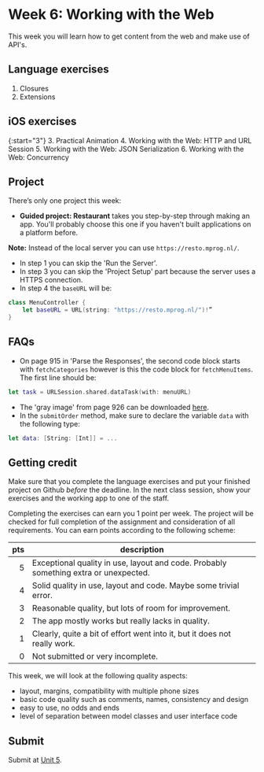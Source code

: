 # Week 6: Working with the Web

This week you will learn how to get content from the web and make use of API's.

## Language exercises

1. Closures
2. Extensions


## iOS exercises

{:start="3"}
3. Practical Animation
4. Working with the Web: HTTP and URL Session
5. Working with the Web: JSON Serialization
6. Working with the Web: Concurrency


## Project

There’s only one project this week:

- **Guided project: Restaurant** takes you step-by-step through making an app. You'll probably choose this one if you haven't built applications on a platform before.

**Note:** Instead of the local server you can use `https://resto.mprog.nl/`.

- In step 1 you can skip the 'Run the Server'.
- In step 3 you can skip the 'Project Setup' part because the server uses a HTTPS connection.
- In step 4 the `baseURL` will be:

~~~swift
class MenuController {
    let baseURL = URL(string: "https://resto.mprog.nl/")!”
}
~~~

## FAQs

- On page 915 in 'Parse the Responses', the second code block starts with `fetchCategories` however is this the code block for `fetchMenuItems`. The first line should be:

~~~swift
let task = URLSession.shared.dataTask(with: menuURL)
~~~

- The 'gray image' from page 926 can be downloaded [here](Solid_gray.png).
- In the `submitOrder` method, make sure to declare the variable `data` with the following type:

~~~swift
let data: [String: [Int]] = ...
~~~

## Getting credit

Make sure that you complete the language exercises and put your finished project on Github *before* the deadline. In the next class session, show your exercises and the working app to one of the staff.

Completing the exercises can earn you 1 point per week. The project will be checked for full completion of the assignment and consideration of all requirements. You can earn points according to the following scheme:

| pts | description                                                                          |  
| --: | ------------------------------------------------------------------------------------ |  
|   5 | Exceptional quality in use, layout and code. Probably something extra or unexpected. |  
|   4 | Solid quality in use, layout and code. Maybe some trivial error.                     |  
|   3 | Reasonable quality, but lots of room for improvement.                                |  
|   2 | The app mostly works but really lacks in quality.                                    |  
|   1 | Clearly, quite a bit of effort went into it, but it does not really work.            |  
|   0 | Not submitted or very incomplete.                                                    |  

This week, we will look at the following quality aspects:

- layout, margins, compatibility with multiple phone sizes
- basic code quality such as comments, names, consistency and design
- easy to use, no odds and ends
- level of separation between model classes and user interface code


## Submit

Submit at [Unit 5](/submit/unit-5).
